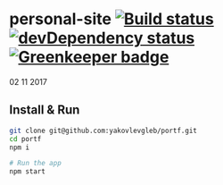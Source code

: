 # personal-site [![Build status][travis-image]][travis-url] [![devDependency status][devDependencies-image]][devDependencies-url] [![Greenkeeper badge](https://badges.greenkeeper.io/yakovlevgleb/portf.svg)](https://greenkeeper.io/)
02 11 2017

## Install & Run
```bash
git clone git@github.com:yakovlevgleb/portf.git
cd portf
npm i

# Run the app
npm start
```

[travis-image]: https://travis-ci.org/yakovlevgleb/portf.svg?branch=master
[travis-url]: https://travis-ci.org/yakovlevgleb/portf

[devDependencies-image]: https://david-dm.org/yakovlevgleb/portf/dev-status.svg
[devDependencies-url]: https://david-dm.org/yakovlevgleb/portf?type=dev
